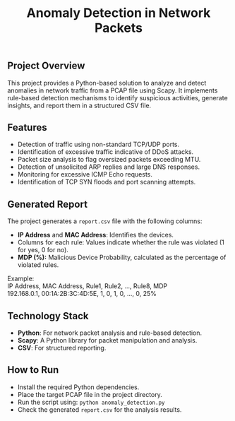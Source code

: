 <!DOCTYPE html>
<html lang="en">
<head>
    <meta charset="UTF-8">
    <meta name="viewport" content="width=device-width, initial-scale=1.0">
   
    
</head>
<body>
    <header>
        <h1>Anomaly Detection in Network Packets</h1>
    </header>
    <section>
        <h2>Project Overview</h2>
        <p>
            This project provides a Python-based solution to analyze and detect anomalies in network traffic from a PCAP file using Scapy. 
            It implements rule-based detection mechanisms to identify suspicious activities, generate insights, and report them in a structured CSV file.
        </p>
    </section>
    <section>
        <h2>Features</h2>
        <ul>
            <li>Detection of traffic using non-standard TCP/UDP ports.</li>
            <li>Identification of excessive traffic indicative of DDoS attacks.</li>
            <li>Packet size analysis to flag oversized packets exceeding MTU.</li>
            <li>Detection of unsolicited ARP replies and large DNS responses.</li>
            <li>Monitoring for excessive ICMP Echo requests.</li>
            <li>Identification of TCP SYN floods and port scanning attempts.</li>
        </ul>
    </section>
    <section>
        <h2>Generated Report</h2>
        <p>
            The project generates a <code>report.csv</code> file with the following columns:
        </p>
        <ul>
            <li><strong>IP Address</strong> and <strong>MAC Address</strong>: Identifies the devices.</li>
            <li>Columns for each rule: Values indicate whether the rule was violated (1 for yes, 0 for no).</li>
            <li><strong>MDP (%):</strong> Malicious Device Probability, calculated as the percentage of violated rules.</li>
        </ul>
        <div class="code-block">
            Example: <br>
            IP Address, MAC Address, Rule1, Rule2, ..., Rule8, MDP<br>
            192.168.0.1, 00:1A:2B:3C:4D:5E, 1, 0, 1, 0, ..., 0, 25%
        </div>
    </section>
    <section>
        <h2>Technology Stack</h2>
        <ul>
            <li><strong>Python</strong>: For network packet analysis and rule-based detection.</li>
            <li><strong>Scapy</strong>: A Python library for packet manipulation and analysis.</li>
            <li><strong>CSV</strong>: For structured reporting.</li>
        </ul>
    </section>
    <section>
        <h2>How to Run</h2>
        <ul>
            <li>Install the required Python dependencies.</li>
            <li>Place the target PCAP file in the project directory.</li>
            <li>Run the script using: <code>python anomaly_detection.py</code></li>
            <li>Check the generated <code>report.csv</code> for the analysis results.</li>
        </ul>
    </section>
</body>
</html>
